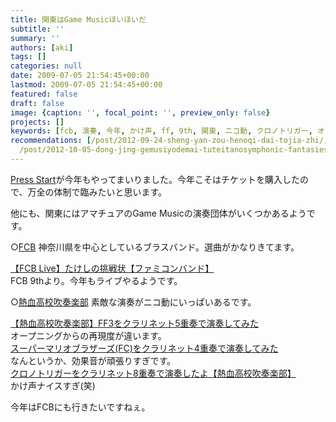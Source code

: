 ```yaml
---
title: 関東はGame Musicほいほいだ
subtitle: ''
summary: ''
authors: [aki]
tags: []
categories: null
date: 2009-07-05 21:54:45+00:00
lastmod: 2009-07-05 21:54:45+00:00
featured: false
draft: false
image: {caption: '', focal_point: '', preview_only: false}
projects: []
keywords: [fcb, 演奏, 今年, かけ声, ff, 9th, 関東, ニコ動, クロノトリガー, オープニング]
recommendations: [/post/2012-09-24-sheng-yan-zou-henoqi-dai-tojia-zhi/, /post/2008-11-08-liang-ishi-dai-ninatutanee/,
  /post/2012-10-05-dong-jing-gemusiyodemai-tuteitanosymphonic-fantasies-tokyo-nocdganetutodemai-eru/]
---
```

[Press Start](http://fami-web.jp/pressstart/)が今年もやってまいりました。今年こそはチケットを購入したので、万全の体制で臨みたいと思います。

他にも、関東にはアマチュアのGame Musicの演奏団体がいくつかあるようです。

○[FCB](http://famicomband.org/) 神奈川県を中心としているブラスバンド。選曲がかなりきてます。

[【FCB Live】たけしの挑戦状【ファミコンバンド】](http://www.nicovideo.jp/watch/sm7510496)  
FCB 9thより。今年もライブやるようです。

○[熱血高校吹奏楽部](http://neket.web.fc2.com/) 素敵な演奏がニコ動にいっぱいあるです。

[【熱血高校吹奏楽部】FF3をクラリネット5重奏で演奏してみた](http://www.smilevideo.jp/view/4164844/200016)  
オープニングからの再現度が違います。  
[スーパーマリオブラザーズ(FC)をクラリネット4重奏で演奏してみた](http://www.smilevideo.jp/view/2218641/200016)  
なんというか、効果音が頑張りすぎです。  
[クロノトリガーをクラリネット8重奏で演奏したよ【熱血高校吹奏楽部】](http://www.nicovideo.jp/allegation/sm6650939)  
かけ声ナイスすぎ(笑)

今年はFCBにも行きたいですねぇ。


